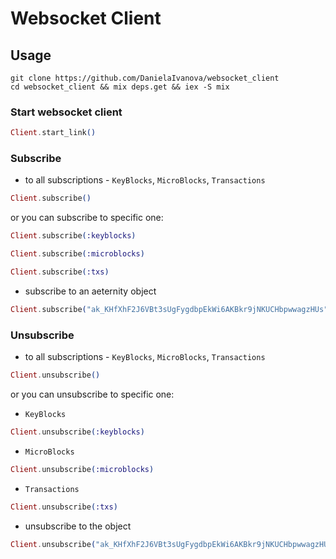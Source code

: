 # Websocket Client

## Usage

```
git clone https://github.com/DanielaIvanova/websocket_client
cd websocket_client && mix deps.get && iex -S mix
```

### Start websocket client
```elixir
Client.start_link()
```
### Subscribe

- to all subscriptions - `KeyBlocks`, `MicroBlocks`, `Transactions`
```elixir
Client.subscribe()
```

or you can subscribe to specific one:
```elixir
Client.subscribe(:keyblocks)
```
```elixir
Client.subscribe(:microblocks)
```
```elixir
Client.subscribe(:txs)
```
- subscribe to an aeternity object
```elixir
Client.subscribe("ak_KHfXhF2J6VBt3sUgFygdbpEkWi6AKBkr9jNKUCHbpwwagzHUs")
```


### Unsubscribe 
- to all subscriptions - `KeyBlocks`, `MicroBlocks`, `Transactions`
```elixir
Client.unsubscribe()
```
or you can unsubscribe to specific one:
- `KeyBlocks`
```elixir
Client.unsubscribe(:keyblocks)
```

- `MicroBlocks`
```elixir
Client.unsubscribe(:microblocks)
```

- `Transactions`
```elixir
Client.unsubscribe(:txs)
```

- unsubscribe to the object
```elixir
Client.unsubscribe("ak_KHfXhF2J6VBt3sUgFygdbpEkWi6AKBkr9jNKUCHbpwwagzHUs")
```
